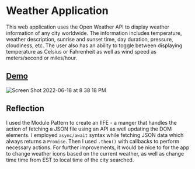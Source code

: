 # Weather Application

This web application uses the Open Weather API to display weather information of any city worldwide. The information includes temperature, weather description, sunrise and sunset time, day duration, pressure, cloudiness, etc. The user also has an ability to toggle between displaying temperature as Celsius or Fahrenheit as well as wind speed as meters/second or miles/hour.

## [Demo](https://openweatherapi-donghyun.netlify.app/)

![Screen Shot 2022-06-18 at 8 38 18 PM](https://user-images.githubusercontent.com/79773846/174461368-e3ae76c8-d6ff-46e0-bf88-6c45c5530d24.png)

## Reflection

I used the Module Pattern to create an IIFE - a manger that handles the action of fetching a JSON file using an API as well updating the DOM elements. I employed `async/await` syntax while fetching JSON data which always returns a `Promise`. Then I used `.then()` with callbacks to perform necessary actions. For further improvements, it would be nice to for the app to change weather icons based on the current weather, as well as change time time from EST to local time of the city searched.
